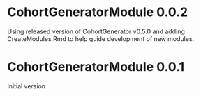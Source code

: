 CohortGeneratorModule 0.0.2
=======================

Using released version of CohortGenerator v0.5.0 and adding CreateModules.Rmd
to help guide development of new modules.

CohortGeneratorModule 0.0.1
=======================

Initial version